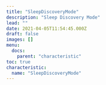 ```yaml
---
title: "SleepDiscoveryMode"
description: "Sleep Discovery Mode"
lead: ""
date: 2021-04-05T11:54:45.000Z
draft: false
images: []
menu:
  docs:
    parent: "characteristic"
toc: true
characteristic:
  name: "SleepDiscoveryMode"
---
```

